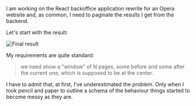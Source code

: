 I am working on the React backoffice application rewrite for an Opera website and, as common, I need to paginate the results I get from the backend.

Let's start with the result:

![Final result](/images/building-a-react-paginator-with-a-predefined-number-of-visible-pages/final-result.png)

My requirements are quite standard:

> we need show a "window" of N pages, some before and some after the current one, which is supposed to be at the center.

I have to admit that, at first, I've underestimated the problem. Only when I took pencil and paper to outline a schema of the behaviour things started to become messy as they are.
